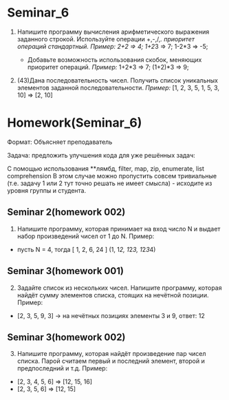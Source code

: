 # Seminar_6
 1. Напишите программу вычисления арифметического выражения заданного строкой.
 Используйте операции +,-,/,*. приоритет операций стандартный.
      *Пример:*
     2+2 => 4;
     1+2*3 => 7;
     1-2*3 => -5;
     - Добавьте возможность использования скобок, меняющих приоритет операций.
      *Пример:*
     1+2*3 => 7;
     (1+2)*3 => 9;

 2. (43)Дана последовательность чисел. Получить список уникальных элементов
 заданной последовательности.
 *Пример:*
 [1, 2, 3, 5, 1, 5, 3, 10] => [2, 10]

 # Homework(Seminar_6)

 Формат: Объясняет преподаватель

Задача: предложить улучшения кода для уже решённых задач:

С помощью использования **лямбд, filter, map, zip, enumerate, list comprehension
В этом случае можно пропустить совсем тривиальные (т.е. задачу 1 или 2 тут точно решать не имеет смысла) - исходите из уровня группы и студента.
## Seminar 2(homework 002)
 1. Напишите программу, которая принимает на вход число N
 и выдает набор произведений чисел от 1 до N.
 Пример:
 - пусть N = 4, тогда [ 1, 2, 6, 24 ] (1, 1*2, 1*2*3, 1*2*3*4)

 ## Seminar 3(homework 001)
2. Задайте список из нескольких чисел. Напишите программу,
 которая найдёт сумму элементов списка, стоящих на нечётной позиции.
 Пример:
 - [2, 3, 5, 9, 3] -> на нечётных позициях элементы 3 и 9, ответ: 12

 ## Seminar 3(homework 002)
 3. Напишите программу, которая найдёт произведение пар чисел списка.
 Парой считаем первый и последний элемент, второй и предпоследний и т.д.
 Пример:
 - [2, 3, 4, 5, 6] => [12, 15, 16]
 - [2, 3, 5, 6] => [12, 15]